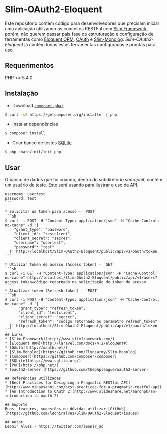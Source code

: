 # Slim-OAuth2-Eloquent

Este repositório contém código para desenvolvedores que precisam iniciar uma aplicação utilizando os conceitos RESTFul com [Slim Framework](http://www.slimframework.com/), porém, não querem passar pala fase de estruturação e configuração de ferramentas como [Eloquent ORM](http://laravel.com/docs/4.2/eloquent#), [OAuth](http://oauth.net/) e [Slim-Monolog](https://github.com/Flynsarmy/Slim-Monolog). *Slim-OAuth2-Eloquent* já contém todas estas ferramentas configuradas e prontas para uso.

## Requerimentos
PHP >= 5.4.0

## Instalação
* Download [`composer.phar`](https://github.com/composer/composer) 
```sh
$ curl -sS https://getcomposer.org/installer | php
```
* Instalar dependências
```sh
$ composer install
```
* Criar banco de testes [SQLite](http://www.sqlite.org/)
```sh
$ php share/init/init.php
```

## Usar

O banco de dados que foi criando, dentro do subdiretório *share/init*, contém um usuário de teste. Este será usando para ilustrar o uso da API.
````
username: usertest
password: test
```

* Solicitar um token para acesso - `POST`
```sh
$ curl -i POST -H "Content-Type: application/json" -H "Cache-Control: no-cache" -d '{
    "grant_type": "password",
    "client_id": "testclient",
    "client_secret": "secret",
    "username": "usertest",
    "password": "test"
  }' http://localhost/Slim-OAuth2-Eloquent/public/api/v1/oauth/token
```

* Utilizar token de acesso (Access token) - `GET`
```sh
$ curl -i GET -H "Content-Type: application/json" -H "Cache-Control: no-cache" http://localhost/Slim-OAuth2-Eloquent/public/api/v1/users?access_token=código retornado na solicitação de token de acesso
```
* Atualizar token (Refresh token) - `POST`
```sh
$ curl -i POST -H "Content-Type: application/json" -H "Cache-Control: no-cache" -d '{
	  "grant_type": "refresh_token",
	  "client_id": "testclient",
	  "client_secret": "secret",
	  "refresh_token": "código retornado no parametro refresh_token"
  }' http://localhost/Slim-OAuth2-Eloquent/public/api/v1/oauth/token
```
## Links
* [Slim Framework](http://www.slimframework.com/)
* [Eloquent ORM](http://laravel.com/docs/4.2/eloquent#)
* [OAuth](http://oauth.net/)
* [Slim-Monolog](https://github.com/Flynsarmy/Slim-Monolog)
* [Composer](https://github.com/composer/composer)
* [SQLite](http://www.sqlite.org/)
* [PHP](http://php.net/)
* [oauth2-server](https://github.com/thephpleague/oauth2-server)

## Referências utilizadas
* [Best Practices for Designing a Pragmatic RESTful API](http://www.vinaysahni.com/best-practices-for-a-pragmatic-restful-api)
* [An Introduction to OAuth 2](http://www.slideshare.net/aaronpk/an-introduction-to-oauth-2)

## Suporte
Bugs, features, sugestões ou dúvidas utilizar [GitHub](https://github.com/leoniralves/Slim-OAuth2-Eloquent/issues)

## Autor
Leonir Alves - https://twitter.com/leonir_ad
